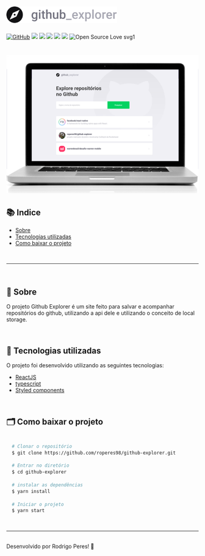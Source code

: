 <h1>
  <img src="src/assets/logo.svg" width="290px"/>
</h1>

[![GitHub](https://img.shields.io/github/license/mashape/apistatus.svg)](https://github.com/roperes98/github-explorer/blob/master/LICENSE)
![](https://img.shields.io/github/package-json/v/roperes98/github-explorer.svg)
![](https://img.shields.io/github/last-commit/roperes98/github-explorer.svg?color=red)
![](https://img.shields.io/github/languages/count/roperes98/github-explorer.svg?color=lightgrey)
![](https://img.shields.io/github/languages/top/roperes98/github-explorer.svg?color=yellow)
![](https://img.shields.io/github/repo-size/roperes98/github-explorer.svg)
![Open Source Love svg1](https://badges.frapsoft.com/os/v1/open-source.svg?v=103)

<h1>
    <img src="src/assets/github-explorer.png"/>
</h1>

## 📚 Indice
- [Sobre](#-sobre)
- [Tecnologias utilizadas](#-tecnologias-utilizadas)
- [Como baixar o projeto](#-como-baixar-o-projeto)

⠀⠀⠀⠀⠀⠀⠀⠀

---

⠀⠀⠀⠀⠀⠀⠀⠀

## 🔖 Sobre

O projeto Github Explorer é um site feito para salvar e acompanhar repositórios do github, utilizando a api dele e utilizando o conceito de local storage.

⠀⠀⠀⠀⠀⠀⠀⠀
## 🚀 Tecnologias utilizadas

O projeto foi desenvolvido utilizando as seguintes tecnologias:

- [ReactJS](https://reactjs.org)
- [typescript](https://www.typescriptlang.org)
- [Styled components](https://styled-components.com)

⠀⠀⠀⠀⠀⠀⠀⠀

## 🗂 Como baixar o projeto

```bash

  # Clonar o repositório
  $ git clone https://github.com/roperes98/github-explorer.git

  # Entrar no diretório
  $ cd github-explorer

  # instalar as dependências
  $ yarn install

  # Iniciar o projeto
  $ yarn start

```
⠀⠀⠀⠀⠀⠀⠀⠀

---
⠀⠀⠀⠀⠀⠀⠀⠀<br>
Desenvolvido por Rodrigo Peres! 👾